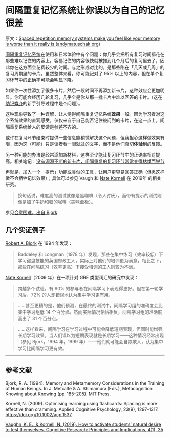 # 间隔重复记忆系统让你误以为自己的记忆很差

原文：[Spaced repetition memory systems make you feel like your memory is worse than it really is (andymatuschak.org)](https://notes.andymatuschak.org/z4vCGd9Gt715AXtqTXxoKjrEawbvT9o9NA6DC)

[间隔重复记忆系统](https://notes.andymatuschak.org/z4eXdSMJFv2qVGXSUEKH4vdcHBrLHcFY1ZGfC)在使用和日常体验中有个问题：你几乎会把所有复习时间都花在那些难以记住的内容上。容易记住的内容很快就被推到几个月后的复习里去了，因此你在这方面会花费较少的时间。与之形成对比的，是那些陷在「几天或几周」的复习周期里的卡片。虽然整体来看，你可能记对了 95% 以上的内容，但在单个复习环节中的正确率可能会明显下降。

如果你一次性添加了很多卡片，然后一段时间不再添加新卡片，这种效应会更加明显。你可能会经历几轮复习，几乎全是你从那一批卡片中难以回答的卡片。（这在[助记媒介](https://notes.andymatuschak.org/z4rRX3qwSSJRsEkdXKwH2shamgHNeRthrMLiF)的新手引导过程中是个问题）。

这种现象导致了一种误解，让人觉得间隔重复记忆系统**效果**一般。因为学习者对这个系统效果的直观感受，仅仅来自于自己能否记住被问到的卡片，在这一点上，间隔重复系统给人的反馈是参差不齐的。

或许在复习环节结束时提供一些信息能稍微解决这个问题，但我担心这样做效果有限，因为这（可能）只是读者看一眼就过的文字，而不是他们真切**体验**到的反馈。

另一种可能的办法是经常添加新材料，这样至少能让复习环节中的正确率相对提高。相关笔记：[没有源源不断的新卡片，间隔重复的复习环节常常变得枯燥而脱节](https://notes.andymatuschak.org/z4hNAfe6TrqjxCydF3CaAVn1svaqiu86JFVBz)

再就是，加入一个「提示」功能或类似的工具，让用户更容易回答正确（但愿这样做不会牺牲记忆效果）；具体可以参见 Vaugh 和 [Nate Kornell](https://notes.andymatuschak.org/z88ihqREJVzHg3iwR7cRee4ZNevQvDYSzj7Zw) 在 2019年 的相关研究。

> 换句话说，难度高的测试就像是黑咖啡（令人讨厌），而带有提示的测试则像是加了牛奶和糖的咖啡（美味至极）。

参见[合意困难，出自 Bjork](https://notes.andymatuschak.org/z49u8mtc9wZoY7siV7nz4V3PG2oMkNBn7AgUk)

## 几个实证例子

[Robert A. Bjork](https://notes.andymatuschak.org/zcHyJy8EutFjUfJcEUw7sYLJ4UVTmR3NDsYS) 在 1994 年发现：

> Baddeley 和 Longman（1978 年）发现，那些在集中练习（效率较低）下学习键盘技能的英国邮政工人，实际上对他们的培训更为满意，相比之下，那些在间隔练习（效率更高）下接受培训的工人则较为不满。

[Nate Kornell](https://notes.andymatuschak.org/z88ihqREJVzHg3iwR7cRee4ZNevQvDYSzj7Zw)（2009 年）在一项针对 GRE 类型词汇的研究中发现：

> 跨越多个试验，有 90% 的参与者在间隔学习下表现得更好。但在第一轮学习后，72% 的人却错误地认为集中学习更有用。

> ……甚至更糟的是，他们预测，在最终的测试中，间隔学习组的准确度会比集中学习组低 14 个百分点。然而实际情况恰恰相反，间隔学习组的准确度高出了 31 个百分点。

> ……这样看来，间隔学习在学习过程中可能会降低短期表现，但同时能增强长期学习效果。当人们误以为短期表现就是长期学习——这种情况经常出现（参见 Bjork，1994 年，1999 年）——他们就可能会自欺欺人，认为集中学习比间隔学习更有效。

------

## 参考文献

Bjork, R. A. (1994). Memory and Metamemory Considerations in the Training of Human Beings. In J. Metcalfe & A. Shimamura (Eds.), Metacognition: Knowing about Knowing (pp. 185–205). MIT Press.

Kornell, N. (2009). Optimising learning using flashcards: Spacing is more effective than cramming. Applied Cognitive Psychology, 23(9), 1297–1317. https://doi.org/10.1002/acp.1537

[Vaughn, K. E., & Kornell, N. (2019). How to activate students’ natural desire to test themselves. Cognitive Research: Principles and Implications, 4(1), 35](https://notes.andymatuschak.org/z2rbPH6LWwumtCoahMHirGpHwLH1sDqab1xHE)